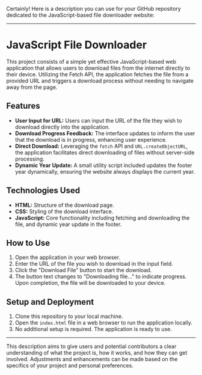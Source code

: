 Certainly! Here is a description you can use for your GitHub repository dedicated to the JavaScript-based file downloader website:

---

# JavaScript File Downloader

This project consists of a simple yet effective JavaScript-based web application that allows users to download files from the internet directly to their device. Utilizing the Fetch API, the application fetches the file from a provided URL and triggers a download process without needing to navigate away from the page.

## Features

- **User Input for URL:** Users can input the URL of the file they wish to download directly into the application.
- **Download Progress Feedback:** The interface updates to inform the user that the download is in progress, enhancing user experience.
- **Direct Download:** Leveraging the `fetch` API and `URL.createObjectURL`, the application facilitates direct downloading of files without server-side processing.
- **Dynamic Year Update:** A small utility script included updates the footer year dynamically, ensuring the website always displays the current year.

## Technologies Used

- **HTML:** Structure of the download page.
- **CSS:** Styling of the download interface.
- **JavaScript:** Core functionality including fetching and downloading the file, and dynamic year update in the footer.

## How to Use

1. Open the application in your web browser.
2. Enter the URL of the file you wish to download in the input field.
3. Click the "Download File" button to start the download.
4. The button text changes to "Downloading file..." to indicate progress. Upon completion, the file will be downloaded to your device.

## Setup and Deployment

1. Clone this repository to your local machine.
2. Open the `index.html` file in a web browser to run the application locally.
3. No additional setup is required. The application is ready to use.

---

This description aims to give users and potential contributors a clear understanding of what the project is, how it works, and how they can get involved. Adjustments and enhancements can be made based on the specifics of your project and personal preferences.
